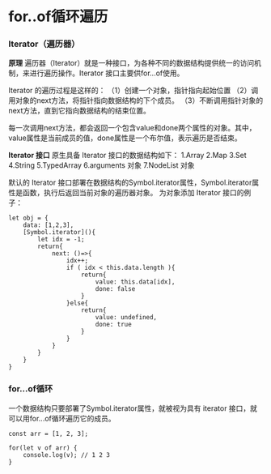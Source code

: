 for..of循环遍历
===

###  Iterator（遍历器）

**原理**
遍历器（Iterator）就是一种接口，为各种不同的数据结构提供统一的访问机制，来进行遍历操作。Iterator 接口主要供for...of使用。

Iterator 的遍历过程是这样的：
（1）创建一个对象，指针指向起始位置
（2）调用对象的next方法，将指针指向数据结构的下个成员。
（3）不断调用指针对象的next方法，直到它指向数据结构的结束位置。

每一次调用next方法，都会返回一个包含value和done两个属性的对象。其中，value属性是当前成员的值，done属性是一个布尔值，表示遍历是否结束。

**Iterator 接口**
原生具备 Iterator 接口的数据结构如下：
1.Array
2.Map
3.Set
4.String
5.TypedArray
6.arguments 对象
7.NodeList 对象

默认的 Iterator 接口部署在数据结构的Symbol.iterator属性，Symbol.iterator属性是函数，执行后返回当前对象的遍历器对象。
为对象添加 Iterator 接口的例子：
```
let obj = {
    data: [1,2,3],
    [Symbol.iterator](){
        let idx = -1;
        return{
            next: ()=>{
                idx++;
                if ( idx < this.data.length ){
                    return{
                        value: this.data[idx],
                        done: false
                    }
                }else{
                    return{
                        value: undefined,
                        done: true
                    }
                }
            }
        }
    }
}
```


###  for...of循环
一个数据结构只要部署了Symbol.iterator属性，就被视为具有 iterator 接口，就可以用for...of循环遍历它的成员。

    const arr = [1, 2, 3];

    for(let v of arr) {
        console.log(v); // 1 2 3
    }
